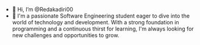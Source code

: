 - 👋 Hi, I’m @Redakadiri00
- 👀 I'm a passionate Software Engineering student eager to dive into the world of technology and development. With a strong foundation in programming and a continuous thirst for learning, I'm always looking for new challenges and opportunities to grow.

